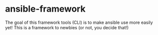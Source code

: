 # ansible-framework
The goal of this framework tools (CLI) is to make ansible use more easily yet! This is a framework to newbies (or not, you decide that!)

